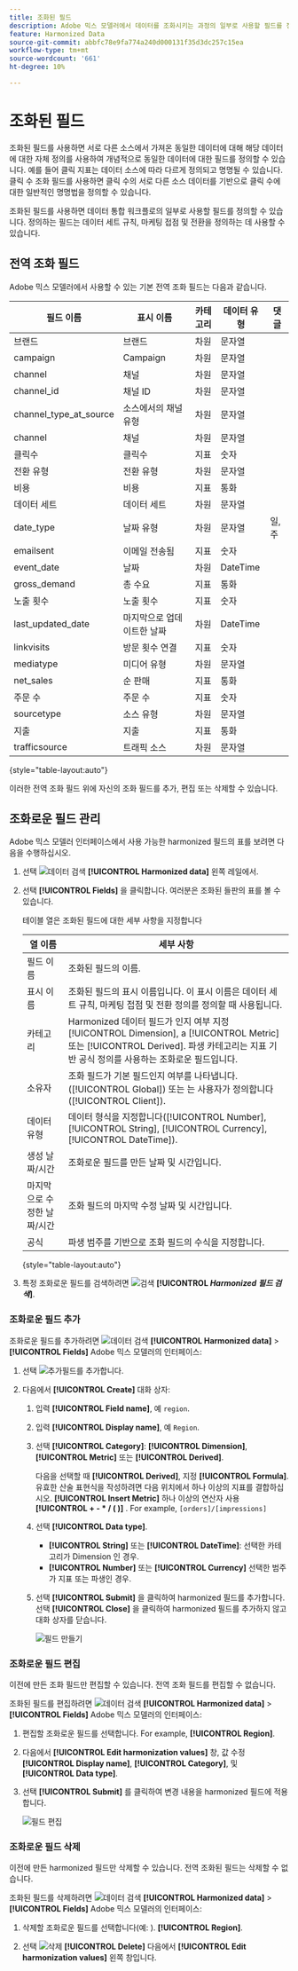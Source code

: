 ```yaml
---
title: 조화된 필드
description: Adobe 믹스 모델러에서 데이터를 조화시키는 과정의 일부로 사용할 필드를 정의하는 방법에 대해 알아봅니다.
feature: Harmonized Data
source-git-commit: abbfc78e9fa774a240d000131f35d3dc257c15ea
workflow-type: tm+mt
source-wordcount: '661'
ht-degree: 10%

---
```



# 조화된 필드

조화된 필드를 사용하면 서로 다른 소스에서 가져온 동일한 데이터에 대해 해당 데이터에 대한 자체 정의를 사용하여 개념적으로 동일한 데이터에 대한 필드를 정의할 수 있습니다. 예를 들어 클릭 지표는 데이터 소스에 따라 다르게 정의되고 명명될 수 있습니다. 클릭 수 조화 필드를 사용하면 클릭 수의 서로 다른 소스 데이터를 기반으로 클릭 수에 대한 일반적인 명명법을 정의할 수 있습니다.

조화된 필드를 사용하면 데이터 통합 워크플로의 일부로 사용할 필드를 정의할 수 있습니다. 정의하는 필드는 데이터 세트 규칙, 마케팅 접점 및 전환을 정의하는 데 사용할 수 있습니다.

## 전역 조화 필드

Adobe 믹스 모델러에서 사용할 수 있는 기본 전역 조화 필드는 다음과 같습니다.


| 필드 이름 | 표시 이름 | 카테고리 | 데이터 유형 | 댓글 |
| ---------------------- | ---------------------- | --------- | --------- | --------- |
| 브랜드 | 브랜드 | 차원 | 문자열 |           |
| campaign | Campaign | 차원 | 문자열 |           |
| channel | 채널 | 차원 | 문자열 |           |
| channel_id | 채널 ID | 차원 | 문자열 |           |
| channel_type_at_source | 소스에서의 채널 유형 | 차원 | 문자열 |           |
| channel | 채널 | 차원 | 문자열 |           |
| 클릭수 | 클릭수 | 지표 | 숫자 |           |
| 전환 유형 | 전환 유형 | 차원 | 문자열 |           |
| 비용 | 비용 | 지표 | 통화 |           |
| 데이터 세트 | 데이터 세트 | 차원 | 문자열 |           |
| date_type | 날짜 유형 | 차원 | 문자열 | 일, 주 |
| emailsent | 이메일 전송됨 | 지표 | 숫자 |           |
| event_date | 날짜 | 차원 | DateTime |           |
| gross_demand | 총 수요 | 지표 | 통화 |           |
| 노출 횟수 | 노출 횟수 | 지표 | 숫자 |           |
| last_updated_date | 마지막으로 업데이트한 날짜 | 차원 | DateTime |           |
| linkvisits | 방문 횟수 연결 | 지표 | 숫자 |           |
| mediatype | 미디어 유형 | 차원 | 문자열 |           |
| net_sales | 순 판매 | 지표 | 통화 |           |
| 주문 수 | 주문 수 | 지표 | 숫자 |           |
| sourcetype | 소스 유형 | 차원 | 문자열 |           |
| 지출 | 지출 | 지표 | 통화 |           |
| trafficsource | 트래픽 소스 | 차원 | 문자열 |           |

{style="table-layout:auto"}

이러한 전역 조화 필드 위에 자신의 조화 필드를 추가, 편집 또는 삭제할 수 있습니다.

## 조화로운 필드 관리

Adobe 믹스 모델러 인터페이스에서 사용 가능한 harmonized 필드의 표를 보려면 다음을 수행하십시오.

1. 선택 ![데이터 검색](../assets/icons/DataCheck.svg) **[!UICONTROL Harmonized data]** 왼쪽 레일에서.

1. 선택 **[!UICONTROL Fields]** 을 클릭합니다. 여러분은 조화된 들판의 표를 볼 수 있습니다.

   테이블 열은 조화된 필드에 대한 세부 사항을 지정합니다

   | 열 이름 | 세부 사항 |
   | ---------------------- | ----------|
   | 필드 이름 | 조화된 필드의 이름. |
   | 표시 이름 | 조화된 필드의 표시 이름입니다. 이 표시 이름은 데이터 세트 규칙, 마케팅 접점 및 전환 정의를 정의할 때 사용됩니다. |
   | 카테고리 | Harmonized 데이터 필드가 인지 여부 지정 [!UICONTROL Dimension], a [!UICONTROL Metric] 또는 [!UICONTROL Derived]. 파생 카테고리는 지표 기반 공식 정의를 사용하는 조화로운 필드입니다. |
   | 소유자 | 조화 필드가 기본 필드인지 여부를 나타냅니다. ([!UICONTROL Global]) 또는 는 사용자가 정의합니다([!UICONTROL Client]). |
   | 데이터 유형 | 데이터 형식을 지정합니다([!UICONTROL Number], [!UICONTROL String], [!UICONTROL Currency], [!UICONTROL DateTime]). |
   | 생성 날짜/시간 | 조화로운 필드를 만든 날짜 및 시간입니다. |
   | 마지막으로 수정한 날짜/시간 | 조화 필드의 마지막 수정 날짜 및 시간입니다. |
   | 공식 | 파생 범주를 기반으로 조화 필드의 수식을 지정합니다. |

   {style="table-layout:auto"}

1. 특정 조화로운 필드를 검색하려면 ![검색](../assets/icons/Search.svg) **[!UICONTROL *Harmonized 필드 검색&#x200B;*]**.




### 조화로운 필드 추가

조화로운 필드를 추가하려면 ![데이터 검색](../assets/icons/DataCheck.svg) **[!UICONTROL Harmonized data]** > **[!UICONTROL Fields]** Adobe 믹스 모델러의 인터페이스:

1. 선택 ![추가](../assets/icons/AddCircle.svg)필드를 추가합니다.

1. 다음에서 **[!UICONTROL Create]** 대화 상자:

   1. 입력 **[!UICONTROL Field name]**, 예 `region`.
   1. 입력 **[!UICONTROL Display name]**, 예 `Region`.
   1. 선택 **[!UICONTROL Category]**: **[!UICONTROL Dimension]**, **[!UICONTROL Metric]** 또는 **[!UICONTROL Derived]**.

      다음을 선택할 때 **[!UICONTROL Derived]**, 지정 **[!UICONTROL Formula]**. 유효한 산술 표현식을 작성하려면 다음 위치에서 하나 이상의 지표를 결합하십시오. **[!UICONTROL Insert Metric]** 하나 이상의 연산자 사용 **[!UICONTROL + - * / ( )]** . For example, `[orders]/[impressions]`

   1. 선택 **[!UICONTROL Data type]**.

      - **[!UICONTROL String]** 또는 **[!UICONTROL DateTime]**: 선택한 카테고리가 Dimension 인 경우.
      - **[!UICONTROL Number]** 또는 **[!UICONTROL Currency]** 선택한 범주가 지표 또는 파생인 경우.

   1. 선택 **[!UICONTROL Submit]** 을 클릭하여 harmonized 필드를 추가합니다. 선택 **[!UICONTROL Close]** 을 클릭하여 harmonized 필드를 추가하지 않고 대화 상자를 닫습니다.

      ![필드 만들기](../assets/create-field.png)


### 조화로운 필드 편집

이전에 만든 조화 필드만 편집할 수 있습니다. 전역 조화 필드를 편집할 수 없습니다.

조화된 필드를 편집하려면 ![데이터 검색](../assets/icons/DataCheck.svg) **[!UICONTROL Harmonized data]** > **[!UICONTROL Fields]** Adobe 믹스 모델러의 인터페이스:

1. 편집할 조화로운 필드를 선택합니다. For example, **[!UICONTROL Region]**.

1. 다음에서 **[!UICONTROL Edit harmonization values]** 창, 값 수정 **[!UICONTROL Display name]**, **[!UICONTROL Category]**, 및 **[!UICONTROL Data type]**.

1. 선택 **[!UICONTROL Submit]** 를 클릭하여 변경 내용을 harmonized 필드에 적용합니다.

   ![필드 편집](../assets/edit-field.png)

### 조화로운 필드 삭제

이전에 만든 harmonized 필드만 삭제할 수 있습니다. 전역 조화된 필드는 삭제할 수 없습니다.

조화된 필드를 삭제하려면 ![데이터 검색](../assets/icons/DataCheck.svg) **[!UICONTROL Harmonized data]** > **[!UICONTROL Fields]** Adobe 믹스 모델러의 인터페이스:

1. 삭제할 조화로운 필드를 선택합니다(예: ). **[!UICONTROL Region]**.

1. 선택 ![삭제](../assets/icons/Delete.svg) **[!UICONTROL Delete]** 다음에서 **[!UICONTROL Edit harmonization values]** 왼쪽 창입니다.



